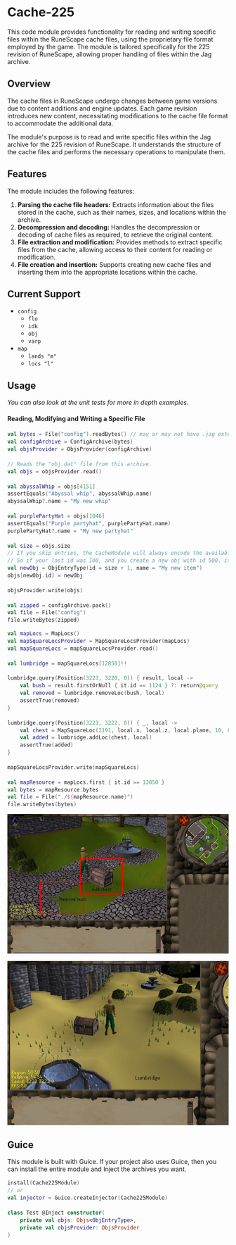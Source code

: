 # Cache-225

This code module provides functionality for reading and writing specific files within
the RuneScape cache files, using the proprietary file format employed by the game. 
The module is tailored specifically for the 225 revision of RuneScape, allowing proper
handling of files within the Jag archive.

## Overview
The cache files in RuneScape undergo changes between game versions due to content 
additions and engine updates. Each game revision introduces new content, necessitating
modifications to the cache file format to accommodate the additional data.

The module's purpose is to read and write specific files within the Jag archive for the 
225 revision of RuneScape. It understands the structure of the cache files and performs
the necessary operations to manipulate them.

## Features
The module includes the following features:

1. **Parsing the cache file headers:** Extracts information about the files stored in the cache, such as their names, sizes, and locations within the archive.
2. **Decompression and decoding:** Handles the decompression or decoding of cache files as required, to retrieve the original content.
3. **File extraction and modification:** Provides methods to extract specific files from the cache, allowing access to their content for reading or modification.
4. **File creation and insertion:** Supports creating new cache files and inserting them into the appropriate locations within the cache.

## Current Support
- `config`
  - `flo`
  - `idk`
  - `obj`
  - `varp`
- `map`
  - `lands "m"`
  - `locs "l"`

## Usage
_You can also look at the unit tests for more in depth examples._

#### Reading, Modifying and Writing a Specific File
```kotlin
val bytes = File("config").readBytes() // may or may not have .jag extension.
val configArchive = ConfigArchive(bytes)
val objsProvider = ObjsProvider(configArchive)

// Reads the "obj.dat" file from this archive.
val objs = objsProvider.read()

val abyssalWhip = objs[4151]
assertEquals("Abyssal whip", abyssalWhip.name)
abyssalWhip?.name = "My new whip"

val purplePartyHat = objs[1046]
assertEquals("Purple partyhat", purplePartyHat.name)
purplePartyHat?.name = "My new partyhat"

val size = objs.size
// If you skip entries, the CacheModule will always encode the available files in order.
// So if your last id was 100, and you create a new obj with id 500, it will be encoded as id 101.
val newObj = ObjEntryType(id = size + 1, name = "My new item")
objs[newObj.id] = newObj

objsProvider.write(objs)

val zipped = configArchive.pack()
val file = File("config")
file.writeBytes(zipped)
```

```kotlin
val mapLocs = MapLocs()
val mapSquareLocsProvider = MapSquareLocsProvider(mapLocs)
val mapSquareLocs = mapSquareLocsProvider.read()

val lumbridge = mapSquareLocs[12850]!!

lumbridge.query(Position(3223, 3220, 0)) { result, local ->
    val bush = result.firstOrNull { it.id == 1124 } ?: return@query
    val removed = lumbridge.removeLoc(bush, local)
    assertTrue(removed)
}

lumbridge.query(Position(3223, 3222, 0)) { _, local ->
    val chest = MapSquareLoc(2191, local.x, local.z, local.plane, 10, 0)
    val added = lumbridge.addLoc(chest, local)
    assertTrue(added)
}

mapSquareLocsProvider.write(mapSquareLocs)

val mapResource = mapLocs.first { it.id == 12850 }
val bytes = mapResource.bytes
val file = File("./${mapResource.name}")
file.writeBytes(bytes)
```

<p align="center">
  <img src="https://github.com/ultraviolet-jordan/kt225/blob/main/github/map_edit_example.jpg?raw=true" alt="An example of an edit to the map."/>
</p>

<p align="center">
  <img src="https://github.com/ultraviolet-jordan/kt225/blob/main/github/map_edit_example_2.jpg?raw=true" alt="An example of an edit to the map."/>
</p>

## Guice
This module is built with Guice. If your project also uses Guice, then you can install
the entire module and Inject the archives you want.

```kotlin
install(Cache225Module)
// or
val injector = Guice.createInjector(Cache225Module)

class Test @Inject constructor(
    private val objs: Objs<ObjEntryType>,
    private val objsProvider: ObjsProvider
)
```